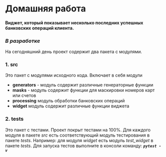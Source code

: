 # Домашняя работа
#### Виджет, который показывает несколько последних успешных банковских операций клиента.
  
### ***В разработке***
На сегодняшний день проект содержит два пакета с модулями.
### 1. src
Это пакет с модулями исходного кода.
Включает в себя модули
- **generators** - модуль содержит различные генераторные функции
- **masks** - модуль содержит функции для маскировки номеров карт или счетов
- **processing** модуль обработки банковских операций
- **widget** модуль содержит различные функции виджета


### 2. tests
Это пакет с тестами.
Проект покрыт тестами на 100%. Для каждого модуля в пакете *src* есть соответствующий модуль тестирования в пакете *tests*. Например: для модуля *widget* есть модуль *test_widget* в пакете *tests*.
Для  запуска тестов выполните в консоли команду: ***`pytest -v`***     

